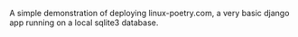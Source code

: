 A simple demonstration of deploying linux-poetry.com, a very basic django app running on a local sqlite3 database.
